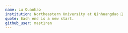```yaml
---
name: Lu Quanhao
institution: Northeastern University at Qinhuangdao 🚩
quote: Each end is a new start.
github_user: mast1ren
---
```

